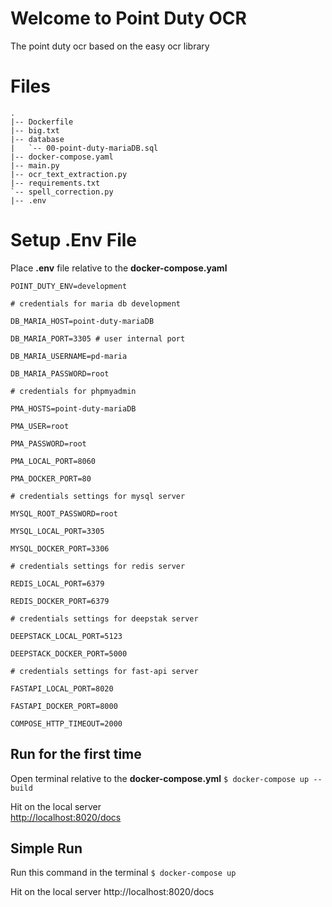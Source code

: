 ﻿# Welcome to Point Duty OCR
The point duty ocr based on the easy ocr library

# Files
    .
    |-- Dockerfile
    |-- big.txt
    |-- database
    |   `-- 00-point-duty-mariaDB.sql
    |-- docker-compose.yaml
    |-- main.py
    |-- ocr_text_extraction.py
    |-- requirements.txt
    `-- spell_correction.py
    |-- .env



# Setup .Env File
Place **.env** file relative to the **docker-compose.yaml**

    POINT_DUTY_ENV=development

    # credentials for maria db development
    
    DB_MARIA_HOST=point-duty-mariaDB
    
    DB_MARIA_PORT=3305 # user internal port
    
    DB_MARIA_USERNAME=pd-maria
    
    DB_MARIA_PASSWORD=root
    
    # credentials for phpmyadmin
    
    PMA_HOSTS=point-duty-mariaDB
    
    PMA_USER=root
    
    PMA_PASSWORD=root
    
    PMA_LOCAL_PORT=8060
    
    PMA_DOCKER_PORT=80
    
    # credentials settings for mysql server
    
    MYSQL_ROOT_PASSWORD=root
    
    MYSQL_LOCAL_PORT=3305
    
    MYSQL_DOCKER_PORT=3306
    
    # credentials settings for redis server
    
    REDIS_LOCAL_PORT=6379
    
    REDIS_DOCKER_PORT=6379
    
    # credentials settings for deepstak server
    
    DEEPSTACK_LOCAL_PORT=5123
    
    DEEPSTACK_DOCKER_PORT=5000
    
    # credentials settings for fast-api server
    
    FASTAPI_LOCAL_PORT=8020
    
    FASTAPI_DOCKER_PORT=8000
    
    COMPOSE_HTTP_TIMEOUT=2000

## Run for the first time
Open terminal relative to the **docker-compose.yml**
`$ docker-compose up --build`

Hit on the local server  
[http://localhost:8020/docs](http://localhost:8020/docs)

## Simple Run
Run this command in the terminal
`$ docker-compose up`

Hit on the local server 
http://localhost:8020/docs


